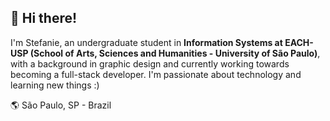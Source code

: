 ## 👋 Hi there!

I'm Stefanie, an undergraduate student in **Information Systems at EACH-USP (School of Arts, Sciences and Humanities - University of São Paulo)**, with a background in graphic design and currently working towards becoming a full-stack developer. I'm passionate about technology and learning new things :)

🌎 São Paulo, SP - Brazil
